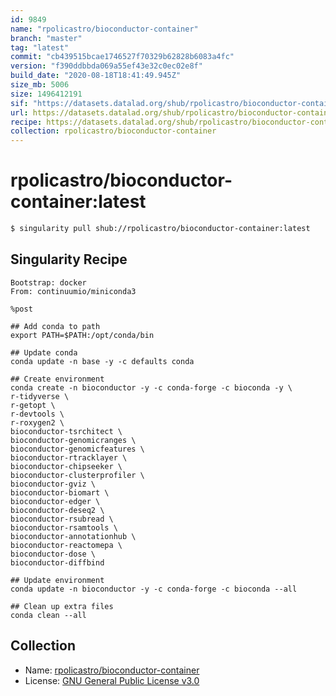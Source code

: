 ```yaml
---
id: 9849
name: "rpolicastro/bioconductor-container"
branch: "master"
tag: "latest"
commit: "cb439515bcae1746527f70329b62828b6083a4fc"
version: "f390ddbbda069a55ef43e32c0ec02e8f"
build_date: "2020-08-18T18:41:49.945Z"
size_mb: 5006
size: 1496412191
sif: "https://datasets.datalad.org/shub/rpolicastro/bioconductor-container/latest/2020-08-18-cb439515-f390ddbb/f390ddbbda069a55ef43e32c0ec02e8f.simg"
url: https://datasets.datalad.org/shub/rpolicastro/bioconductor-container/latest/2020-08-18-cb439515-f390ddbb/
recipe: https://datasets.datalad.org/shub/rpolicastro/bioconductor-container/latest/2020-08-18-cb439515-f390ddbb/Singularity
collection: rpolicastro/bioconductor-container
---
```


# rpolicastro/bioconductor-container:latest

```bash
$ singularity pull shub://rpolicastro/bioconductor-container:latest
```

## Singularity Recipe

```singularity
Bootstrap: docker
From: continuumio/miniconda3

%post

## Add conda to path
export PATH=$PATH:/opt/conda/bin

## Update conda
conda update -n base -y -c defaults conda

## Create environment
conda create -n bioconductor -y -c conda-forge -c bioconda -y \
r-tidyverse \
r-getopt \
r-devtools \
r-roxygen2 \
bioconductor-tsrchitect \
bioconductor-genomicranges \
bioconductor-genomicfeatures \
bioconductor-rtracklayer \
bioconductor-chipseeker \
bioconductor-clusterprofiler \
bioconductor-gviz \
bioconductor-biomart \
bioconductor-edger \
bioconductor-deseq2 \
bioconductor-rsubread \
bioconductor-rsamtools \
bioconductor-annotationhub \
bioconductor-reactomepa \
bioconductor-dose \
bioconductor-diffbind

## Update environment
conda update -n bioconductor -y -c conda-forge -c bioconda --all

## Clean up extra files
conda clean --all
```

## Collection

 - Name: [rpolicastro/bioconductor-container](https://github.com/rpolicastro/bioconductor-container)
 - License: [GNU General Public License v3.0](https://api.github.com/licenses/gpl-3.0)

